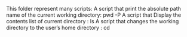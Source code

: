 This folder represent many scripts:
A script that print the absolute path name of the current working directory: pwd -P 
A script that Display the contents list of  current directory : ls
A script that changes the working directory to the user’s home directory : cd
